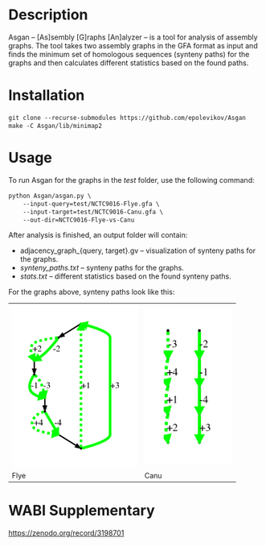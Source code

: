 # Description
Asgan – [As]sembly [G]raphs [An]alyzer – is a tool for analysis of assembly graphs.
The tool takes two assembly graphs in the GFA format as input and finds the minimum set of
homologous sequences (synteny paths) for the graphs and then calculates different statistics
based on the found paths.

# Installation
```
git clone --recurse-submodules https://github.com/epolevikov/Asgan
make -C Asgan/lib/minimap2
```

# Usage
To run Asgan for the graphs in the _test_ folder, use the following command:
```
python Asgan/asgan.py \
    --input-query=test/NCTC9016-Flye.gfa \
    --input-target=test/NCTC9016-Canu.gfa \
    --out-dir=NCTC9016-Flye-vs-Canu
```
After analysis is finished, an output folder will contain:
* adjacency_graph_{query, target}.gv – visualization of synteny paths for the graphs.
* _synteny_paths.txt_ – synteny paths for the graphs.
* _stats.txt_ – different statistics based on the found synteny paths.

For the graphs above, synteny paths look like this:

<table align="center">
    <tr>
        <th><img src="https://github.com/epolevikov/Asgan/blob/master/graph-examples/flye.png" width=250></th>
        <th><img src="https://github.com/epolevikov/Asgan/blob/master/graph-examples/canu.png" width=175></th>
    </tr>
    <tr>
        <td>Flye</td>
        <td>Canu</td>
    </tr>
</table>

# WABI Supplementary

https://zenodo.org/record/3198701
